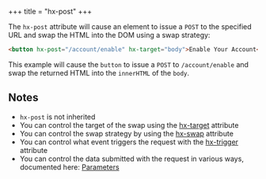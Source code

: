 +++
title = "hx-post"
+++

The `hx-post` attribute will cause an element to issue a `POST` to the specified URL and swap the HTML into the DOM
using a swap strategy:

```html
<button hx-post="/account/enable" hx-target="body">Enable Your Account</button>
```

This example will cause the `button` to issue a `POST` to `/account/enable` and swap the returned HTML into the
`innerHTML` of the `body`.

## Notes

- `hx-post` is not inherited
- You can control the target of the swap using the [hx-target](@/attributes/hx-target.md) attribute
- You can control the swap strategy by using the [hx-swap](@/attributes/hx-swap.md) attribute
- You can control what event triggers the request with the [hx-trigger](@/attributes/hx-trigger.md) attribute
- You can control the data submitted with the request in various ways, documented here:
  [Parameters](@/docs.md#parameters)
